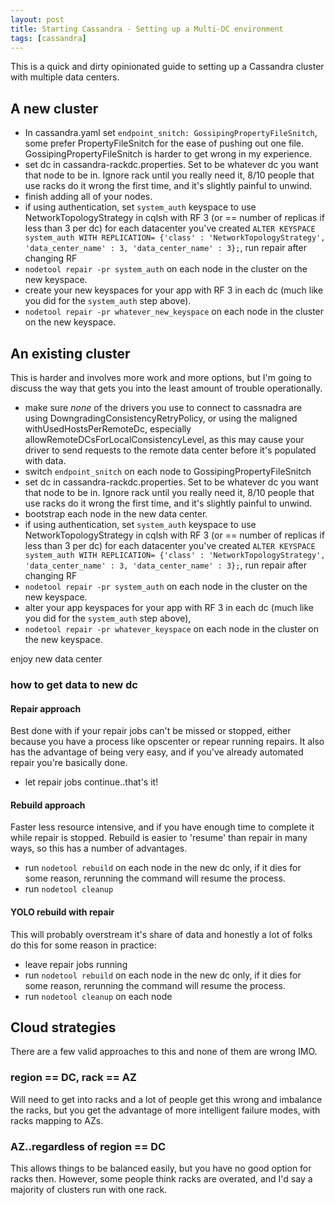 ```yaml
---
layout: post
title: Starting Cassandra - Setting up a Multi-DC environment
tags: [cassandra]
---
```


This is a quick and dirty opinionated guide to setting up a Cassandra cluster with multiple data centers.

## A new cluster

* In cassandra.yaml set `endpoint_snitch: GossipingPropertyFileSnitch`, some prefer PropertyFileSnitch for the ease of pushing out one file. GossipingPropertyFileSnitch is harder to get wrong in my experience.
* set dc in cassandra-rackdc.properties. Set to be whatever dc you want that node to be in. Ignore rack until you really need it, 8/10 people that use racks do it wrong the first time, and it's slightly painful to unwind.
* finish adding all of your nodes.
* if using authentication,  set `system_auth` keyspace to use NetworkTopologyStrategy in cqlsh with RF 3 (or == number of replicas if less than 3 per dc) for each datacenter you've created `ALTER KEYSPACE system_auth WITH REPLICATION= {'class' : 'NetworkTopologyStrategy', 'data_center_name' : 3, 'data_center_name' : 3};`, run repair after changing RF
* `nodetool repair -pr system_auth` on each node in the cluster on the new keyspace.
* create your new keyspaces for your app with RF 3 in each dc (much like you did for the `system_auth` step above).
* `nodetool repair -pr whatever_new_keyspace` on each node in the cluster on the new keyspace.

## An existing cluster

This is harder and involves more work and more options, but I'm going to discuss the way that gets you into the least amount of trouble operationally.

* make sure _none_ of the drivers you use to connect to cassnadra are using DowngradingConsistencyRetryPolicy, or using the maligned withUsedHostsPerRemoteDc, especially allowRemoteDCsForLocalConsistencyLevel, as this may cause your driver to send requests to the remote data center before it's populated with data.
* switch `endpoint_snitch` on each node to GossipingPropertyFileSnitch
* set dc in cassandra-rackdc.properties. Set to be whatever dc you want that node to be in. Ignore rack until you really need it, 8/10 people that use racks do it wrong the first time, and it's slightly painful to unwind.
* bootstrap each node in the new data center.
* if using authentication,  set `system_auth` keyspace to use NetworkTopologyStrategy in cqlsh with RF 3 (or == number of replicas if less than 3 per dc) for each datacenter you've created `ALTER KEYSPACE system_auth WITH REPLICATION= {'class' : 'NetworkTopologyStrategy', 'data_center_name' : 3, 'data_center_name' : 3};`, run repair after changing RF
* `nodetool repair -pr system_auth` on each node in the cluster on the new keyspace.
* alter your app keyspaces for your app with RF 3 in each dc (much like you did for the `system_auth` step above), 
* `nodetool repair -pr whatever_keyspace` on each node in the cluster on the new keyspace.

enjoy new data center

### how to get data to new dc

#### Repair approach

Best done with if your repair jobs can't be missed or stopped, either because you have a process like opscenter or repear running repairs. It also has the advantage of being very easy, and if you've already automated repair you're basically done.

* let repair jobs continue..that's it!

#### Rebuild approach

Faster less resource intensive, and if you have enough time to complete it while repair is stopped. Rebuild is easier to 'resume' than repair in many ways, so this has a number of advantages.

* run `nodetool rebuild` on each node in the new dc only, if it dies for some reason, rerunning the command will resume the process.
* run `nodetool cleanup`

#### YOLO rebuild with repair

This will probably overstream it's share of data and honestly a lot of folks do this for some reason in practice:

* leave repair jobs running
* run `nodetool rebuild` on each node in the new dc only, if it dies for some reason, rerunning the command will resume the process.
* run `nodetool cleanup` on each node

## Cloud strategies

There are a few valid approaches to this and none of them are wrong IMO.

### region == DC, rack == AZ

Will need to get into racks and a lot of people get this wrong and imbalance the racks, but you get the advantage of more intelligent failure modes, with racks mapping to AZs.

### AZ..regardless of region == DC

This allows things to be balanced easily, but you have no good option for racks then. However, some people think racks are overated, and I'd say a majority of clusters run with one rack.
